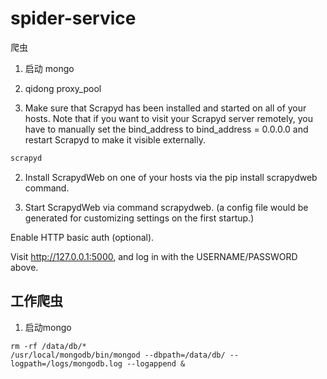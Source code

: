 # spider-service
爬虫

1. 启动 mongo

1. qidong proxy_pool

1. Make sure that Scrapyd has been installed and started on all of your hosts. 
Note that if you want to visit your Scrapyd server remotely, you have to manually set the bind_address to bind_address = 0.0.0.0 and restart Scrapyd to make it visible externally.
```sh
scrapyd 
```

2. Install ScrapydWeb on one of your hosts via the pip install scrapydweb command.


3. Start ScrapydWeb via command scrapydweb. (a config file would be generated for customizing settings on the first startup.)

Enable HTTP basic auth (optional).

Visit http://127.0.0.1:5000, and log in with the USERNAME/PASSWORD above.

## 工作爬虫
1. 启动mongo
```
rm -rf /data/db/* 
/usr/local/mongodb/bin/mongod --dbpath=/data/db/ --logpath=/logs/mongodb.log --logappend &
```